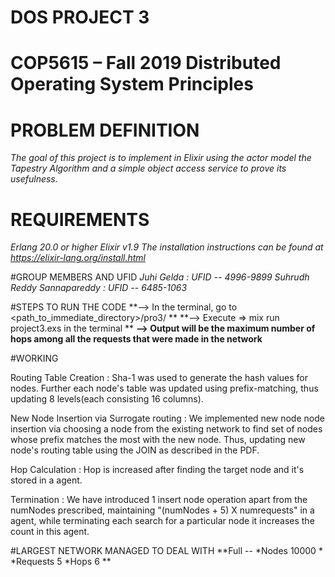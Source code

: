 # DOS PROJECT 3

# COP5615 – Fall 2019 Distributed Operating System Principles

# PROBLEM DEFINITION
  *The goal of this project is to implement in Elixir using the actor model
the Tapestry Algorithm and a simple object access service to prove its usefulness.*

# REQUIREMENTS
  *Erlang 20.0 or higher*
  *Elixir v1.9*
  *The installation instructions can be found at https://elixir-lang.org/install.html*

#GROUP MEMBERS AND UFID
    *Juhi Gelda : UFID -- 4996-9899*
    *Suhrudh Reddy Sannapareddy : UFID -- 6485-1063*

#STEPS TO RUN THE CODE
    **--> In the terminal, go to <path_to_immediate_directory>/pro3/ **
    **--> Execute => mix run project3.exs <numNodes> <numRequests> in the terminal **
    **--> Output will be the maximum number of hops among all the requests that were made in the network**

#WORKING

Routing Table Creation : Sha-1 was used to generate the hash values for nodes. Further each node's table was updated using prefix-matching, thus updating 8 levels(each consisting 16 columns).

New Node Insertion via Surrogate routing : We implemented new node node insertion via choosing a node from the existing network to find set of nodes whose prefix matches the most with the new node. Thus, updating new node's routing table using the JOIN as described in the PDF.

Hop Calculation : Hop is increased after finding the target node and it's stored in a agent.

Termination : We have introduced 1 insert node operation apart from the numNodes prescribed, maintaining "(numNodes + 5) X numrequests" in a agent, while terminating each search for a particular node it increases the count in this agent.


#LARGEST NETWORK MANAGED TO DEAL WITH
    **Full -- *Nodes 10000 * *Requests 5 *Hops 6 **
